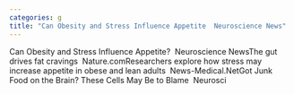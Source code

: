 ```yaml
---
categories: g
title: "Can Obesity and Stress Influence Appetite  Neuroscience News"
---
```

Can Obesity and Stress Influence Appetite?&nbsp;&nbsp;Neuroscience NewsThe gut drives fat cravings&nbsp;&nbsp;Nature.comResearchers explore how stress may increase appetite in obese and lean adults&nbsp;&nbsp;News-Medical.NetGot Junk Food on the Brain? These Cells May Be to Blame&nbsp;&nbsp;Neurosci
